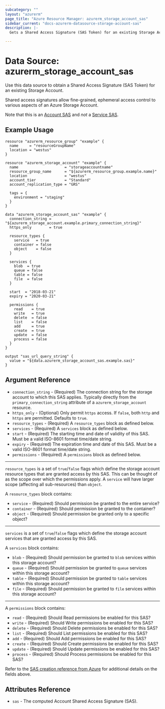 ```yaml
---
subcategory: ""
layout: "azurerm"
page_title: "Azure Resource Manager: azurerm_storage_account_sas"
sidebar_current: "docs-azurerm-datasource-storage-account-sas"
description: |-
  Gets a Shared Access Signature (SAS Token) for an existing Storage Account.

---
```


# Data Source: azurerm_storage_account_sas

Use this data source to obtain a Shared Access Signature (SAS Token) for an existing Storage Account.

Shared access signatures allow fine-grained, ephemeral access control to various aspects of an Azure Storage Account.

Note that this is an [Account SAS](https://docs.microsoft.com/en-us/rest/api/storageservices/constructing-an-account-sas)
and *not* a [Service SAS](https://docs.microsoft.com/en-us/rest/api/storageservices/constructing-a-service-sas).

## Example Usage

```hcl
resource "azurerm_resource_group" "example" {
  name     = "resourceGroupName"
  location = "westus"
}

resource "azurerm_storage_account" "example" {
  name                     = "storageaccountname"
  resource_group_name      = "${azurerm_resource_group.example.name}"
  location                 = "westus"
  account_tier             = "Standard"
  account_replication_type = "GRS"

  tags = {
    environment = "staging"
  }
}

data "azurerm_storage_account_sas" "example" {
  connection_string = "${azurerm_storage_account.example.primary_connection_string}"
  https_only        = true

  resource_types {
    service   = true
    container = false
    object    = false
  }

  services {
    blob  = true
    queue = false
    table = false
    file  = false
  }

  start  = "2018-03-21"
  expiry = "2020-03-21"

  permissions {
    read    = true
    write   = true
    delete  = false
    list    = false
    add     = true
    create  = true
    update  = false
    process = false
  }
}

output "sas_url_query_string" {
  value = "${data.azurerm_storage_account_sas.example.sas}"
}
```

## Argument Reference

* `connection_string` - (Required) The connection string for the storage account to which this SAS applies. Typically directly from the `primary_connection_string` attribute of a `azurerm_storage_account` resource.
* `https_only` - (Optional) Only permit `https` access. If `false`, both `http` and `https` are permitted. Defaults to `true`.
* `resource_types` - (Required) A `resource_types` block as defined below.
* `services` - (Required) A `services` block as defined below.
* `start` - (Required) The starting time and date of validity of this SAS. Must be a valid ISO-8601 format time/date string.
* `expiry` - (Required) The expiration time and date of this SAS. Must be a valid ISO-8601 format time/date string.
* `permissions` - (Required) A `permissions` block as defined below.

---

`resource_types` is a set of `true`/`false` flags which define the storage account resource types that are granted
access by this SAS. This can be thought of as the scope over which the permissions apply. A `service` will have
larger scope (affecting all sub-resources) than `object`.

A `resource_types` block contains:

* `service` - (Required) Should permission be granted to the entire service?
* `container` - (Required) Should permission be granted to the container?
* `object` - (Required) Should permission be granted only to a specific object?

---

`services` is a set of `true`/`false` flags which define the storage account services that are granted access by this SAS.

A `services` block contains:

* `blob` - (Required) Should permission be granted to `blob` services within this storage account?
* `queue` - (Required) Should permission be granted to `queue` services within this storage account?
* `table` - (Required) Should permission be granted to `table` services within this storage account?
* `file` - (Required) Should permission be granted to `file` services within this storage account?

---

A `permissions` block contains:

* `read` - (Required) Should Read permissions be enabled for this SAS?
* `write` - (Required) Should Write permissions be enabled for this SAS?
* `delete` - (Required) Should Delete permissions be enabled for this SAS?
* `list` - (Required) Should List permissions be enabled for this SAS?
* `add` - (Required) Should Add permissions be enabled for this SAS?
* `create` - (Required) Should Create permissions be enabled for this SAS?
* `update` - (Required) Should Update permissions be enabled for this SAS?
* `process` - (Required) Should Process permissions be enabled for this SAS?

Refer to the [SAS creation reference from Azure](https://docs.microsoft.com/en-us/rest/api/storageservices/constructing-an-account-sas)
for additional details on the fields above.

## Attributes Reference

* `sas` - The computed Account Shared Access Signature (SAS).
